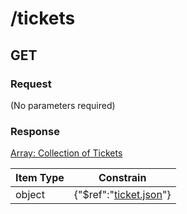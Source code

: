 # /tickets

## GET


### Request
(No parameters required)

### Response
[Array: Collection of Tickets](schema/tickets.json)

| Item Type |  Constrain |
|-----------|------------|
| object | {"$ref":"[ticket.json](schema\/ticket.json)"} |                